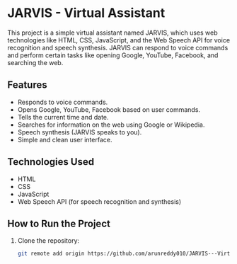 # JARVIS - Virtual Assistant

This project is a simple virtual assistant named JARVIS, which uses web technologies like HTML, CSS, JavaScript, and the Web Speech API for voice recognition and speech synthesis. JARVIS can respond to voice commands and perform certain tasks like opening Google, YouTube, Facebook, and searching the web.

## Features

- Responds to voice commands.
- Opens Google, YouTube, Facebook based on user commands.
- Tells the current time and date.
- Searches for information on the web using Google or Wikipedia.
- Speech synthesis (JARVIS speaks to you).
- Simple and clean user interface.

## Technologies Used

- HTML
- CSS
- JavaScript
- Web Speech API (for speech recognition and synthesis)

## How to Run the Project

1. Clone the repository:
   ```bash
   git remote add origin https://github.com/arunreddy010/JARVIS---Virtual-Assistant.git

